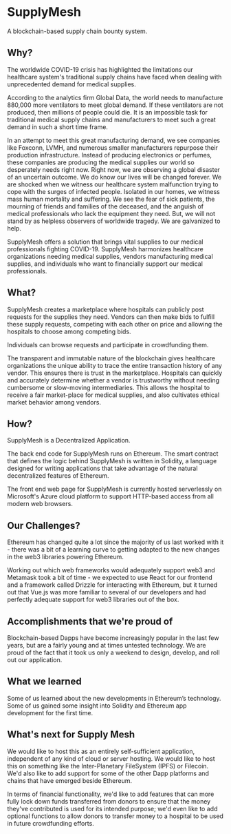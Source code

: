 # SupplyMesh
A blockchain-based supply chain bounty system.

## Why?
The worldwide COVID-19 crisis has highlighted the limitations our healthcare system's traditional supply chains have faced when dealing with unprecedented demand for medical supplies. 

According to the analytics firm Global Data, the world needs to manufacture 880,000 more ventilators to meet global demand. If these ventilators are not produced, then millions of people could die. It is an impossible task for traditional medical supply chains and manufacturers to meet such a great demand in such a short time frame. 

In an attempt to meet this great manufacturing demand, we see companies like Foxconn, LVMH, and numerous smaller manufacturers repurpose their production infrastructure. Instead of producing electronics or perfumes, these companies are producing the medical supplies our world so desperately needs right now.
Right now, we are observing a global disaster of an uncertain outcome. We do know our lives will be changed forever. We are shocked when we witness our healthcare system malfunction trying to cope with the surges of infected people. Isolated in our homes, we witness mass human mortality and suffering. We see the fear of sick patients, the mourning of friends and families of the deceased, and the anguish of medical professionals who lack the equipment they need. But, we will not stand by as helpless observers of worldwide tragedy. We are galvanized to help.

SupplyMesh offers a solution that brings vital supplies to our medical professionals fighting COVID-19. SupplyMesh harmonizes healthcare organizations needing medical supplies, vendors manufacturing medical supplies, and individuals who want to financially support our medical professionals.

## What?
SupplyMesh creates a marketplace where hospitals can publicly post requests for the supplies they need.
Vendors can then make bids to fulfill these supply requests, competing with each other on price and allowing the hospitals to choose among competing bids.

Individuals can browse requests and participate in crowdfunding them.

The transparent and immutable nature of the blockchain gives healthcare organizations the unique ability to trace the entire transaction history of any vendor. This ensures there is trust in the marketplace. Hospitals can quickly and accurately determine whether a vendor is trustworthy without needing cumbersome or slow-moving intermediaries. This allows the hospital to receive a fair market-place for medical supplies, and also cultivates ethical market behavior among vendors.

## How?
SupplyMesh is a Decentralized Application.

The back end code for SupplyMesh runs on Ethereum. The smart contract that defines the logic behind SupplyMesh is written in Solidity, a language designed for writing applications that take advantage of the natural decentralized features of Ethereum.

The front end web page for SupplyMesh is currently hosted serverlessly on Microsoft's Azure cloud platform to support HTTP-based access from all modern web browsers.

## Our Challenges?
Ethereum has changed quite a lot since the majority of us last worked with it - there was a bit of a learning curve to getting adapted to the new changes in the web3 libraries powering Ethereum.

Working out which web frameworks would adequately support web3 and Metamask took a bit of time - we expected to use React for our frontend and a framework called Drizzle for interacting with Ethereum, but it turned out that Vue.js was more familiar to several of our developers and had perfectly adequate support for web3 libraries out of the box.

## Accomplishments that we're proud of
Blockchain-based Dapps have become increasingly popular in the last few years, but are a fairly young and at times untested technology. We are proud of the fact that it took us only a weekend to design, develop, and roll out our application.

## What we learned
Some of us learned about the new developments in Ethereum’s technology. Some of us gained some insight into Solidity and Ethereum app development for the first time.

## What's next for Supply Mesh
We would like to host this as an entirely self-sufficient application, independent of any kind of cloud or server hosting. We would like to host this on something like the Inter-Planetary FileSystem (IPFS) or Filecoin. We'd also like to add support for some of the other Dapp platforms and chains that have emerged beside Ethereum.

In terms of financial functionality, we'd like to add features that can more fully lock down funds transferred from donors to ensure that the money they've contributed is used for its intended purpose; we'd even like to add optional functions to allow donors to transfer money to a hospital to be used in future crowdfunding efforts.
